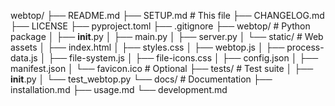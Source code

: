 webtop/
├── README.md
├── SETUP.md                    # This file
├── CHANGELOG.md
├── LICENSE
├── pyproject.toml
├── .gitignore
├── webtop/                     # Python package
│   ├── __init__.py
│   ├── main.py
│   ├── server.py
│   └── static/                 # Web assets
│       ├── index.html
│       ├── styles.css
│       ├── webtop.js
│       ├── process-data.js
│       ├── file-system.js
│       ├── file-icons.css
│       ├── config.json
│       ├── manifest.json
│       └── favicon.ico         # Optional
├── tests/                      # Test suite
│   ├── __init__.py
│   └── test_webtop.py
└── docs/                       # Documentation
    ├── installation.md
    ├── usage.md
    └── development.md
